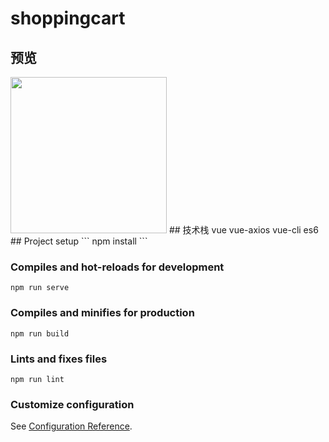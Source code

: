 # shoppingcart
## 预览
<img src="http://wavedanger.gitee.io/vue-music-online/images/cart.gif" width="250"/>
## 技术栈
vue vue-axios vue-cli es6
## Project setup
```
npm install
```

### Compiles and hot-reloads for development
```
npm run serve
```

### Compiles and minifies for production
```
npm run build
```

### Lints and fixes files
```
npm run lint
```

### Customize configuration
See [Configuration Reference](https://cli.vuejs.org/config/).

